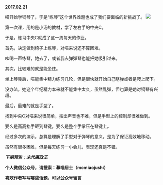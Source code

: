 
          
**2017.02.21**

喵开始学钢琴了，于是“练琴”这个世界难题也成了我们要面临的新挑战了。
![](https://mmbiz.qlogo.cn/mmbiz_jpg/uDI3FLln00bzSRy7Wh6pq2HsMGB3ADpeA55JNibuwtdQOoogqlTK8unoqfaVy1c8zu35vQx0VtLAcVf2H2joW4A/0?wx_fmt=jpeg)


第一次课，用的是小汤的教材，学了左右手的中央C。

于是，练习中央C就成了这一周每天的作业。

首先，决定做到椅子上练琴，对喵来说还不算困难。

吆喝一声练琴，她去了，或者我去弹弹琴也能把她吸引过来。

其次，比较难的就是能坐住。

坐上琴凳后，喵能集中精力练习几轮，但是很快就开始自己瞎弹或者是爬上爬下。

没办法，她这个年纪精力本来就不能集中太久，虽然乱弹，但也算是她对钢琴有兴趣。

最后，最难的就是手型了。

找到中央C对喵来说很简单，按出声音也不难，但是手型上的控制却很难做到。

要么是高高抬手砸到琴键，要么是整个手掌压在琴键上。

经过多次的演示，总算是理解了手型对于弹琴的意义，是为了保证高效地移动。

虽然有很多困难，但是每天练习一小会儿，表现还真是不错。


***下期预告：末代摄政王***


**个人微信公众号，请搜索：摹喵居士（momiaojushi）**

**喜欢作者写写哪些话题，可以公众号留言**

        